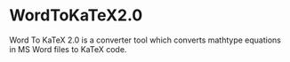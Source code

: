# WordToKaTeX2.0
Word To KaTeX 2.0 is a converter tool which converts mathtype equations in MS Word files to KaTeX code.
